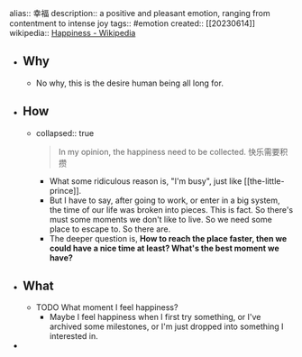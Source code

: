alias:: 幸福
description:: a positive and pleasant emotion, ranging from contentment to intense joy
tags:: #emotion
created:: [[20230614]]
wikipedia:: [Happiness - Wikipedia](https://en.wikipedia.org/wiki/Happiness)

- ## Why
  - No why, this is the desire human being all long for.
- ## How
  - collapsed:: true
    > In my opinion, the happiness need to be collected.
    快乐需要积攒
    - What some ridiculous reason is, "I'm busy", just like [[the-little-prince]].
    - But I have to say, after going to work, or enter in a big system, the time of our life was broken into pieces. This is fact. So there's must some moments we don't like to live. So we need some place to escape to. So there are.
    - The deeper question is, **How to reach the place faster, then we could have a nice time at least? What's the best moment we have?**
- ## What
  - TODO What moment I feel happiness?
    - Maybe I feel happiness when I first try something, or I've archived some milestones, or I'm just dropped into something I interested in.
-